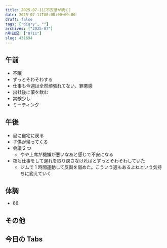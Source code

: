 ```yaml
---
title: 2025-07-11[不安感が続く]
date: 2025-07-11T00:00:00+09:00
draft: false
tags: ["diary", ""]
archives: ["2025-07"]
n年日記: ["0711"]
slug: 431694
---
```


## 午前

- 不眠
- ずっとそわそわする
- 仕事も今週は全然頑張れてない、罪悪感
- 出社後に薬を飲む
- 実験少し
- ミーティング

## 午後

- 昼に自宅に戻る
- 子供が帰ってくる
- 会議 2 つ
  - やや上席が機嫌が悪いなあと感じで不安になる
- 夜も仕事をして遅れを取り戻さなければとずっとそわそわしていた
  - ジムで 1 時間運動して反芻を弱めた。こういう週もあるよねという気持ちに変えていく

## 体調

- 66

## その他

## 今日の Tabs
